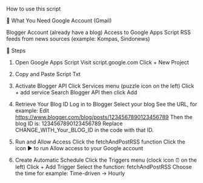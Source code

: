 How to use this script

🧰 What You Need
Google Account (Gmail)

Blogger Account (already have a blog)
Access to Google Apps Script
RSS feeds from news sources (example: Kompas, Sindonews)

📜 Steps
1. Open Google Apps Script
Visit script.google.com
Click + New Project

2. Copy and Paste Script Txt

3. Activate Blogger API
Click Services menu (puzzle icon on the left)
Click + add service
Search Blogger API then click Add

4. Retrieve Your Blog ID
Log in to Blogger
Select your blog
See the URL, for example:
Edit
https://www.blogger.com/blog/posts/1234567890123456789
Then the blog ID is: 1234567890123456789
Replace CHANGE_WITH_Your_BLOG_ID in the code with that ID.

5. Run and Allow Access
Click the fetchAndPostRSS function
Click the icon ▶️ to run
Allow access to your Google account

6. Create Automatic Schedule
Click the Triggers menu (clock icon ⏰ on the left)
Click + Add Trigger
Select the function: fetchAndPostRSS
Choose the time for example: Time-driven → Hourly
